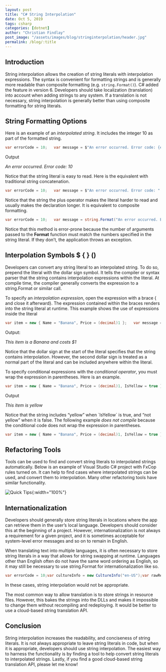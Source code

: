 ```yaml
---
layout: post
title: "C# String Interpolation"
date: Oct 5, 2019
tags: csharp
categories: [dotnet]
author: "Christian Findlay"
post_image: "/assets/images/blog/stringinterpolation/header.jpg"
permalink: /blog/:title
---
```


Introduction
------------

String interpolation allows the creation of string literals with interpolation expressions. The syntax is convenient for formatting strings and is generally more readable than composite formatting (e.g. `string.Format()`). C# added the feature in version 6. Developers should take localization (translation) into account when adding strings to any system. If a translation is not necessary, string interpolation is generally better than using composite formatting for string literals.

String Formatting Options
-------------------------

Here is an example of an _interpolated string_. It includes the integer 10 as part of the formatted string.

```csharp
var errorCode = 10;   var message = $"An error occurred. Error code: {errorCode}";
```

Output

_An error occurred. Error code: 10_

Notice that the string literal is easy to read. Here is the equivalent with traditional string concatenation.

```csharp
var errorCode = 10;   var message = $"An error occurred. Error code: " + errorCode;
```

Notice that the string the plus operator makes the literal harder to read and usually makes the declaration longer. It is equivalent to composite formatting.

```csharp
var errorCode = 10;   var message = string.Format("An error occurred. Error code: {0}", errorCode);
```

Notice that this method is error-prone because the number of arguments passed to the **Format** function must match the numbers specified in the string literal. If they don’t, the application throws an exception.

Interpolation Symbols $ { } ()
------------------------------

Developers can convert any string literal to an interpolated string. To do so, prepend the literal with the dollar sign symbol. It tells the compiler or syntax parser that the string contains interpolation expressions within the literal. At compile time, the compiler generally converts the expression to a string.Format or similar call.

To specify an _interpolation expression_, open the expression with a brace { and close it afterward}. The expression contained within the braces renders into the string literal at runtime. This example shows the use of expressions inside the literal

```csharp
var item = new { Name = "Banana", Price = (decimal)1 };   var message = $"This item is a {item.Name} and costs ${item.Price}";
```

Output:

_This item is a Banana and costs $1_

Notice that the dollar sign at the start of the literal specifies that the string contains interpolation. However, the second dollar sign is treated as a normal part of the literal and can be included anywhere within the literal.

To specify conditional expressions with the _conditional operator_, you must wrap the expression in parentheses. Here is an example.

```csharp
var item = new { Name = "Banana", Price = (decimal)1, IsYellow = true };   var message = $"This item is {(item.IsYellow ? "yellow" : "not yellow")}";
```

Output

_This item is yellow_

Notice that the string includes “yellow” when \`IsYellow\` is true, and “not yellow” when it is false. The following example _does not compile_ because the conditional code does not wrap the expression in parentheses.

```csharp
var item = new { Name = "Banana", Price = (decimal)1, IsYellow = true };   var message = $"This item is (item.IsYellow ? "yellow" : "not yellow"}";
```

Refactoring Tools
-----------------

Tools can be used to find and convert string literals to interpolated strings automatically. Below is an example of Visual Studio C# project with FxCop rules turned on. It can help to find cases where interpolated strings can be used, and convert them to interpolation. Many other refactoring tools have similar functionality.

![Quick Tips](/assets/images/blog/stringinterpolation/ctrldot.png){:width="100%"}

Internationalization
--------------------

Developers should generally store string literals in locations where the app can retrieve them in the user’s local language. Developers should consider this at the beginning of a project. However, internationalization is not always a requirement for a given project, and it is sometimes acceptable for system-level error messages and so on to remain in English.

When translating text into multiple languages, it is often necessary to store string literals in a way that allows for string swapping at runtime. Languages other than English often do not have the same word ordering as English, so it may still be necessary to use string.Format for internationalization like so.

```csharp
var errorCode = 10;var cultureInfo = new CultureInfo("en-US");var rawResource = ResourceFile.GetString("ErrorMessage", cultureInfo);   var message = string.Format( rawResource, errorCode);
```

In these cases, string interpolation would not be appropriate.

The most common way to allow translation is to store strings in resource files. However, this bakes the strings into the DLLs and makes it impossible to change them without recompiling and redeploying. It would be better to use a cloud-based string translation API.

Conclusion
----------

String interpolation increases the readability, and conciseness of string literals. It is not always appropriate to leave string literals in code, but when it is appropriate, developers should use string interpolation. The easiest way to harness the functionality is by finding a tool to help convert string literals to interpolated strings. Lastly, if you find a good cloud-based string translation API, please let me know!